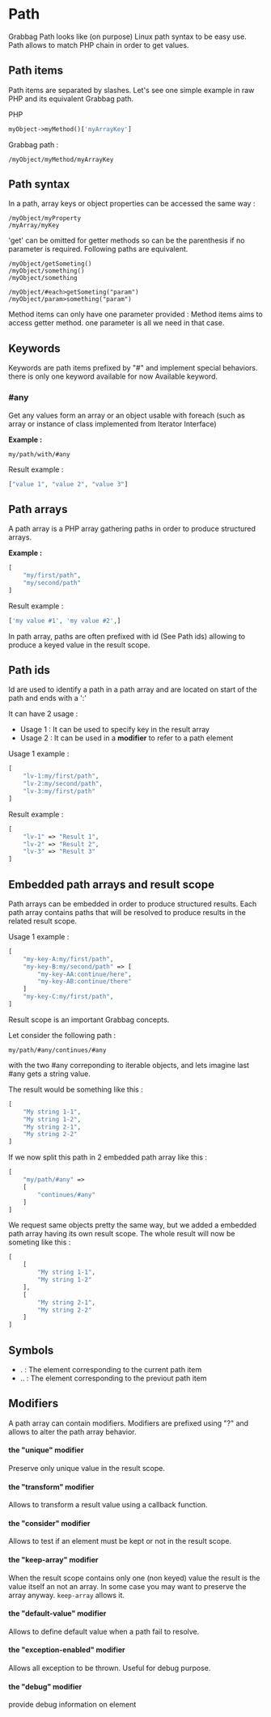 # Path

Grabbag Path looks like (on purpose) Linux path syntax to be easy use.
Path allows to match PHP chain in order to get values.


## Path items

Path items are separated by slashes.
Let's see one simple example in raw PHP and its equivalent Grabbag path.

PHP
```php
myObject->myMethod()['myArrayKey']
```
Grabbag path : 
```
/myObject/myMethod/myArrayKey
```

## Path syntax

In a path, array keys or object properties can be accessed the same way : 
```
/myObject/myProperty
/myArray/myKey
```
'get' can be omitted for getter methods so can be the parenthesis if no parameter is required.
Following paths are equivalent. 

```
/myObject/getSometing()
/myObject/something()
/myObject/something
```
```
/myObject/#each>getSometing("param")
/myObject/param>something("param")
```

Method items can only have one parameter provided : Method items aims to access getter method. one parameter is all we need in that case.  

## Keywords

Keywords are path items prefixed by "#" and implement special behaviors. there is only one keyword available for now Available keyword.

### #any
Get any values form an array or an object usable with foreach (such as array or instance of class implemented from Iterator Interface)

__Example :__
```
my/path/with/#any
```
Result example : 
```php
["value 1", "value 2", "value 3"]
```
## Path arrays

A path array is a PHP array gathering paths in order to produce structured arrays.

__Example :__
```php
[
    "my/first/path",
    "my/second/path"
]
```
Result example : 
```php
['my value #1', 'my value #2',]
```
In path array, paths are often prefixed with id (See Path ids) allowing to produce a keyed value in the result scope.

## Path ids

Id are used to identify a path in a path array and are located on start of the path and ends with a ':'

It can have 2 usage : 

* Usage 1 : It can be used to specify key in the result array
* Usage 2 : It can be used in a __modifier__ to refer to a path element

Usage 1 example : 

```php
[
    "lv-1:my/first/path",
    "lv-2:my/second/path",
    "lv-3:my/first/path"
]
```
Result example :
```php
[
    "lv-1" => "Result 1",
    "lv-2" => "Result 2",
    "lv-3" => "Result 3"
]
```

## Embedded path arrays and result scope

Path arrays can be embedded in order to produce structured results. 
Each path array contains paths that will be resolved to produce results in the 
related result scope.

Usage 1 example : 

```php
[
    "my-key-A:my/first/path",
    "my-key-B:my/second/path" => [
        "my-key-AA:continue/here",
        "my-key-AB:continue/there"
    ]
    "my-key-C:my/first/path",
]
```
Result scope is an important Grabbag concepts.

Let consider the following path : 
```
my/path/#any/continues/#any
```
with the two #any correponding to iterable objects, and lets imagine last #any gets a string value.

The result would be something like this : 
```php
[
    "My string 1-1",
    "My string 1-2",
    "My string 2-1",
    "My string 2-2"
]
```
If we now split this path in 2 embedded path array like this :
 
```php
[
    "my/path/#any" => 
    [
        "continues/#any"
    ]
]
```

We request same objects pretty the same way, but we added a embedded path array having its own result scope. The whole result will now be someting like this :


```php
[
    [
        "My string 1-1",
        "My string 1-2"
    ],
    [
        "My string 2-1",
        "My string 2-2"
    ]
]
```


## Symbols

* . : The element corresponding to the current path item
* .. : The element corresponding to the previout path item


## Modifiers

A path array can contain modifiers.
Modifiers are prefixed using "?" and allows to alter the path array behavior.

#### the "unique" modifier

Preserve only unique value in the result scope.

#### the "transform" modifier

Allows to transform a result value using a callback function.

#### the "consider" modifier

Allows to test if an element must be kept or not in the result scope.

#### the "keep-array" modifier

When the result scope contains only one (non keyed) value the result is the value itself an not an array.
In some case you may want to preserve the array anyway. ``keep-array`` allows it.

#### the "default-value" modifier

Allows to define default value when a path fail to resolve.

#### the "exception-enabled" modifier

Allows all exception to be thrown. Useful for debug purpose.

#### the "debug" modifier

provide debug information on element

